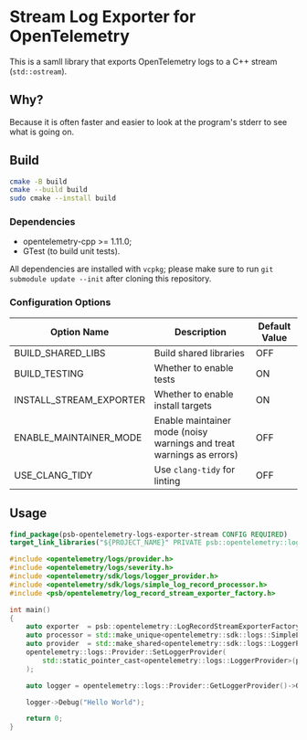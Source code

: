 # Stream Log Exporter for OpenTelemetry

This is a samll library that exports OpenTelemetry logs to a C++ stream (`std::ostream`).

## Why?

Because it is often faster and easier to look at the program's stderr to see what is going on.

## Build

```sh
cmake -B build
cmake --build build
sudo cmake --install build
```

### Dependencies

  * opentelemetry-cpp >= 1.11.0;
  * GTest (to build unit tests).

All dependencies are installed with `vcpkg`; please make sure to run `git submodule update --init` after cloning this repository.

### Configuration Options

| Option Name              | Description                                                          | Default Value |
|--------------------------|----------------------------------------------------------------------|---------------|
| BUILD_SHARED_LIBS        | Build shared libraries                                               | OFF           |
| BUILD_TESTING            | Whether to enable tests                                              | ON            |
| INSTALL_STREAM_EXPORTER  | Whether to enable install targets                                    | ON            |
| ENABLE_MAINTAINER_MODE   | Enable maintainer mode (noisy warnings and treat warnings as errors) | OFF           |
| USE_CLANG_TIDY           | Use `clang-tidy` for linting                                         | OFF           |

## Usage

```cmake
find_package(psb-opentelemetry-logs-exporter-stream CONFIG REQUIRED)
target_link_libraries("${PROJECT_NAME}" PRIVATE psb::opentelemetry::logs-exporter-stream)
```

```cpp
#include <opentelemetry/logs/provider.h>
#include <opentelemetry/logs/severity.h>
#include <opentelemetry/sdk/logs/logger_provider.h>
#include <opentelemetry/sdk/logs/simple_log_record_processor.h>
#include <psb/opentelemetry/log_record_stream_exporter_factory.h>

int main()
{
    auto exporter  = psb::opentelemetry::LogRecordStreamExporterFactory::Create();
    auto processor = std::make_unique<opentelemetry::sdk::logs::SimpleLogRecordProcessor>(std::move(exporter));
    auto provider  = std::make_shared<opentelemetry::sdk::logs::LoggerProvider>(std::move(processor));
    opentelemetry::logs::Provider::SetLoggerProvider(
        std::static_pointer_cast<opentelemetry::logs::LoggerProvider>(provider)
    );

    auto logger = opentelemetry::logs::Provider::GetLoggerProvider()->GetLogger("Logger Name", "Library Name", "1.0");

    logger->Debug("Hello World");

    return 0;
}
```
